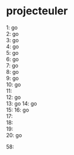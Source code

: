 # projecteuler

1: go  
2: go  
3: go  
4: go  
5: go  
6: go  
7: go  
8: go  
9: go  
10: go  
11:  
12: go  
13: go
14: go  
15: 
16: go  
17:  
18:  
19:  
20:  go  
  
58:  
